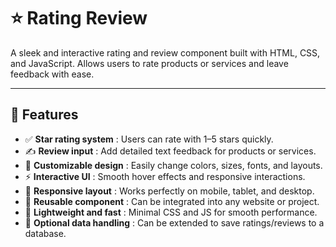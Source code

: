 # ⭐ Rating Review

A sleek and interactive rating and review component built with HTML, CSS, and JavaScript. Allows users to rate products or services and leave feedback with ease.

---

## 🚀 Features
- ✅ **Star rating system** : Users can rate with 1–5 stars quickly.  
- ✍️ **Review input** : Add detailed text feedback for products or services.  
- 🎨 **Customizable design** : Easily change colors, sizes, fonts, and layouts.  
- ⚡ **Interactive UI** : Smooth hover effects and responsive interactions.  
- 📱 **Responsive layout** : Works perfectly on mobile, tablet, and desktop.  
- 🧩 **Reusable component** : Can be integrated into any website or project.  
- 🎯 **Lightweight and fast** : Minimal CSS and JS for smooth performance.  
- 💾 **Optional data handling** : Can be extended to save ratings/reviews to a database.  
